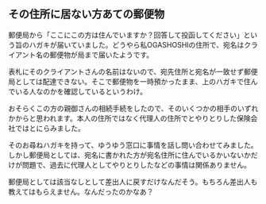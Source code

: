 ## その住所に居ない方あての郵便物

郵便局から「ここにこの方は住んでいますか？回答して投函してください」という旨のハガキが届いていました。どうやら私OGASHOSHIの住所で、宛名はクライアント名の郵便物が局まで届いたようです。

表札にそのクライアントさんの名前はないので、宛先住所と宛名が一致せず郵便局としては配達できない。そこで郵便物を一時預かったまま、上のハガキで住んでいる人なのかを確認しているというわけ。

おそらくこの方の親御さんの相続手続をしたので、そのいくつかの相手のいずれかからと思われます。本人の住所ではなく代理人の住所でとやりとりした保険会社ではとにらみました。

そのお尋ねハガキを持って、ゆうゆう窓口に事情を話し問い合わせてみました。しかし郵便局としては、宛名に書かれた方が宛名住所に住んでいるかいないかだけが問題で、過去に代理人としてやりとりしたなどの事情は関係ありません。

郵便局としては該当なしとして差出人に戻すだけなんだそう。もちろん差出人も教えてはもらえません。なんだったのかなあ？